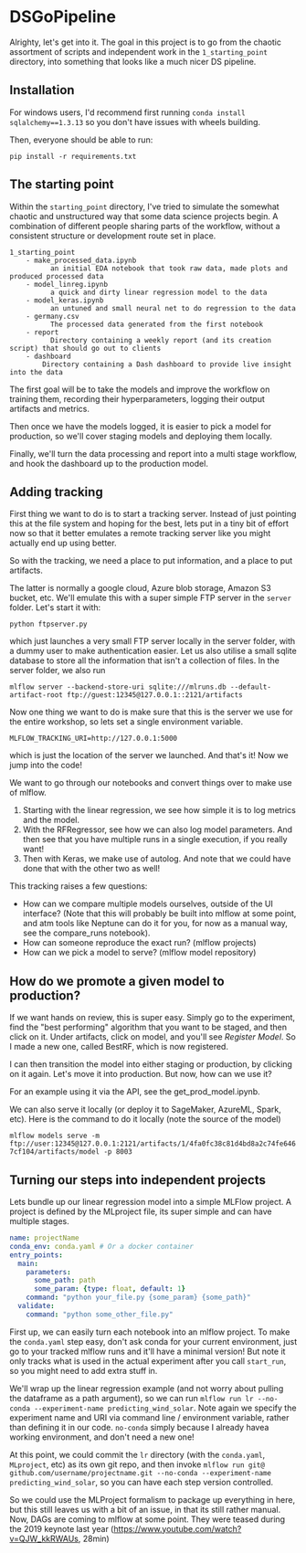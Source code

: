 # DSGoPipeline

Alrighty, let's get into it. The goal in this project is to go from the chaotic assortment of scripts and independent work
in the `1_starting_point` directory, into something that looks like a much nicer DS pipeline.

## Installation

For windows users, I'd recommend first running `conda install sqlalchemy==1.3.13` so you don't have issues with wheels building.

Then, everyone should be able to run:

`pip install -r requirements.txt`

## The starting point

Within the `starting_point` directory, I've tried to simulate the somewhat chaotic and unstructured way that some data science projects
begin. A combination of different people sharing parts of the workflow, without a consistent
structure or development route set in place.

```
1_starting_point
    - make_processed_data.ipynb
          an initial EDA notebook that took raw data, made plots and produced processed data
    - model_linreg.ipynb
          a quick and dirty linear regression model to the data
    - model_keras.ipynb
          an untuned and small neural net to do regression to the data
    - germany.csv
          The processed data generated from the first notebook
    - report
          Directory containing a weekly report (and its creation script) that should go out to clients
    - dashboard
        Directory containing a Dash dashboard to provide live insight into the data
```

The first goal will be to take the models and improve the workflow on training them, recording their hyperparameters,
logging their output artifacts and metrics.

Then once we have the models logged, it is easier to pick a model for production, so we'll cover staging models and 
deploying them locally. 

Finally, we'll turn the data processing and report into a multi stage workflow, and hook
the dashboard up to the production model.

## Adding tracking

First thing we want to do is to start a tracking server. Instead of just pointing this at the file system
and hoping for the best, lets put in a tiny bit of effort now so that it better emulates a remote tracking
server like you might actually end up using better. 

So with the tracking, we need a place to put information, and a place to put artifacts. 

The latter is normally a google cloud, Azure blob storage, Amazon S3 bucket, etc. 
We'll emulate this with a super simple FTP server in the `server` folder. Let's start it with:

`python ftpserver.py`

which just launches a very small FTP server locally in the server folder, with a dummy user to make authentication
easier. Let us also utilise a small sqlite database to store all the information that isn't a collection of files. In the server folder, we also run

`mlflow server --backend-store-uri sqlite:///mlruns.db --default-artifact-root ftp://guest:12345@127.0.0.1::2121/artifacts`

Now one thing we want to do is make sure that this is the server we use for the entire workshop, so lets set a single environment variable.

`MLFLOW_TRACKING_URI=http://127.0.0.1:5000`

which is just the location of the server we launched. And that's it! Now we jump into the code!

We want to go through our notebooks and convert things over to make use of mlflow.

1. Starting with the linear regression, we see how simple it is to log metrics and the model.
2. With the RFRegressor, see how we can also log model parameters. And then see that you have multiple runs in a single execution, if you really want!
3. Then with Keras, we make use of autolog. And note that we could have done that with the other two as well!

This tracking raises a few questions:
* How can we compare multiple models ourselves, outside of the UI interface? (Note that this will probably be built into mlflow at some point, and atm tools like Neptune can do it for you, for now as a manual way, see the compare_runs notebook).
* How can someone reproduce the exact run? (mlflow projects)
* How can we pick a model to serve? (mlflow model repository)

## How do we promote a given model to production?

If we want hands on review, this is super easy. Simply go to the experiment, find the "best performing" algorithm that you want
to be staged, and then click on it. Under artifacts, click on model, and you'll see *Register Model*. So I made a new one, called BestRF, which is now registered.

I can then transition the model into either staging or production, by clicking on it again. Let's move it into production. But now, how can we use it?

For an example using it via the API, see the get_prod_model.ipynb.

We can also serve it locally (or deploy it to SageMaker, AzureML, Spark, etc). Here is the command to do it locally (note the source of the model)

`mlflow models serve -m ftp://user:12345@127.0.0.1:2121/artifacts/1/4fa0fc38c81d4bd8a2c74fe6467cf104/artifacts/model -p 8003`



## Turning our steps into independent projects

Lets bundle up our linear regression model into a simple MLFlow project. A project is defined by the MLproject file, its super simple and can have multiple stages.

```yaml
name: projectName
conda_env: conda.yaml # Or a docker container
entry_points:
  main:
    parameters:
      some_path: path
      some_param: {type: float, default: 1}
    command: "python your_file.py {some_param} {some_path}"
  validate:
    command: "python some_other_file.py"
```

First up, we can easily turn each notebook into an mlflow project. To make the `conda.yaml` step easy,
don't ask conda for your current environment, just go to your tracked mlflow runs and it'll have a minimal version! But note it only tracks
what is used in the actual experiment after you call `start_run`, so you might need to add extra stuff in.

We'll wrap up the linear regression example (and not worry about pulling the dataframe as a path argument), so we can run
`mlflow run lr --no-conda --experiment-name predicting_wind_solar`. Note again we specify the experiment name and URI via command line / environment variable,
rather than defining it in our code. `no-conda` simply because I already havea  working environment, and don't need a new one!

At this point, we could commit the `lr` directory (with the `conda.yaml`, `MLproject`, etc) as its own git repo, and then invoke 
`mlflow run git@ github.com/username/projectname.git --no-conda --experiment-name predicting_wind_solar`, so you can have each step version controlled.

So we could use the MLProject formalism to package up everything in here, but this still leaves us with a bit of an issue, in that its still rather manual. Now, DAGs are coming to mlflow at 
some point. They were teased during the 2019 keynote last year (https://www.youtube.com/watch?v=QJW_kkRWAUs, 28min)


